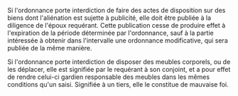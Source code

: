 Si l'ordonnance porte interdiction de faire des actes de disposition sur des biens dont l'aliénation est sujette à publicité, elle doit être publiée à la diligence de l'époux requérant. Cette publication cesse de produire effet à l'expiration de la période déterminée par l'ordonnance, sauf à la partie intéressée à obtenir dans l'intervalle une ordonnance modificative, qui sera publiée de la même manière.

Si l'ordonnance porte interdiction de disposer des meubles corporels, ou de les déplacer, elle est signifiée par le requérant à son conjoint, et a pour effet de rendre celui-ci gardien responsable des meubles dans les mêmes conditions qu'un saisi. Signifiée à un tiers, elle le constitue de mauvaise foi.
